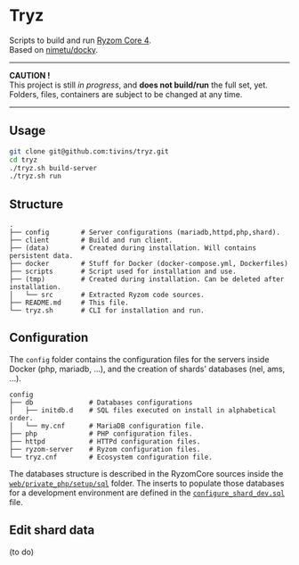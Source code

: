 # Tryz

Scripts to build and run [Ryzom Core 4](https://github.com/ryzom/ryzomcore).<br>
Based on [nimetu/docky](https://github.com/nimetu/docky).

----

**CAUTION !**<br>
This project is still *in progress*, and **does not build/run** the full set, yet.<br>
Folders, files, containers are subject to be changed at any time.

----

## Usage

```sh
git clone git@github.com:tivins/tryz.git
cd tryz
./tryz.sh build-server
./tryz.sh run
```

## Structure

    .
    ├── config        # Server configurations (mariadb,httpd,php,shard).
    ├── client        # Build and run client.
    ├── (data)        # Created during installation. Will contains persistent data.
    ├── docker        # Stuff for Docker (docker-compose.yml, Dockerfiles)
    ├── scripts       # Script used for installation and use.
    ├── (tmp)         # Created during installation. Can be deleted after installation.
    │   └── src       # Extracted Ryzom code sources.
    ├── README.md     # This file.
    └── tryz.sh       # CLI for installation and run.

## Configuration

The `config` folder contains the configuration files for the servers inside Docker (php, mariadb, &hellip;),
and the creation of shards' databases (nel, ams, &hellip;).

    config
    ├── db              # Databases configurations
    │   ├── initdb.d    # SQL files executed on install in alphabetical order.
    │   └── my.cnf      # MariaDB configuration file.
    ├── php             # PHP configuration files.
    ├── httpd           # HTTPd configuration files.
    ├── ryzom-server    # Ryzom configuration files.
    └── tryz.cnf        # Ecosystem configuration file.

The databases structure is described in the RyzomCore sources inside the [`web/private_php/setup/sql`](https://github.com/ryzom/ryzomcore/tree/dea792a3f75dbb8af2f6eeb4b2f123044ad7bcfe/web/private_php/setup/sql) folder. The inserts to populate those databases for a development environment are defined in the [`configure_shard_dev.sql`](https://github.com/ryzom/ryzomcore/tree/dea792a3f75dbb8af2f6eeb4b2f123044ad7bcfe/web/private_php/setup/sql/configure_shard_dev.sql) file.

## Edit shard data

(to do)
